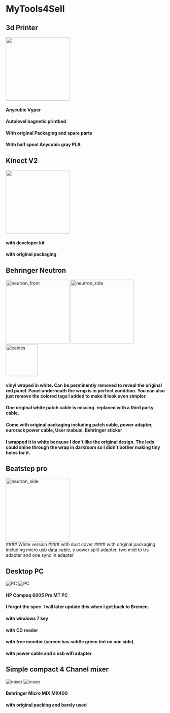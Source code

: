 <head>
    
</head>

# MyTools4Sell

## 3d Printer
<div>
    <img src="ToolsImages/Printer_a.jpeg"  class="toolImage_a" id="printer_a" width="200">
</div>

#### Anycubic Vyper 
#### Autolevel bagnetic printbed 
#### With original Packaging and spare parts
#### With half spool Anycubic gray PLA

## Kinect V2
<div>
    <img src="ToolsImages/KinectV2_a.jpeg"  class="toolImage_a" width="200" >
</div>

#### with developer kit
#### with original packaging

## Behringer Neutron
<div>
    <img src="ToolsImages/Neutron_front.jpeg" width="200" alt="neutron_front">
    <img src="ToolsImages/Neutron_side.jpeg" width="200" alt="neutron_side">
    <img src="ToolsImages/Cables_a.jpeg" width="100" alt="cables">
</div>

#### vinyl wraped in white. Can be perminently removed to reveal the original red panel. Panel underneath the wrap is in perfect condition. You can also just remove the colored tags I added to make it look even simpler.
#### One original white patch cable is missing. replaced with a third party cable.
#### Come with original packaging including patch cable, power adapter, eurorack power cable, User mabual, Behringer sticker
#### I wrapped it in white because I don't like the original design. The leds could shine through the wrap in darkroom so I didn't bother making tiny holes for it.

## Beatstep pro
<div>
    <img src="ToolsImages/BeatstepPro_a" width="200" alt="neutron_side">
</div>
#### White version
#### with dust cover
#### with original packaging including micro usb data cable, y power split adapter, two midi to trs adapter and one sync in adapter

## Desktop PC
![PC](ToolsImages/Computer_a.jpeg)
![PC](ToolsImages/Computer_name.jpeg)
#### HP Compaq 6005 Pro MT PC
#### I forgot the spec. I will later update this when I get back to Bremen.
#### with windows 7 key
#### with CD reader
#### with free monitor (screen has subtle green tint on one side)
#### with power cable and a usb wifi adapter.

## Simple compact 4 Chanel mixer
![mixer](ToolsImages/4ChannelMixer_a.jpeg)
![mixer](ToolsImages/4ChannelMixer_name.jpeg)
#### Behringer Micro MIX MX400
#### with original packing and barely used

[image width]: 200

<script src="mardownJS.js"></script>